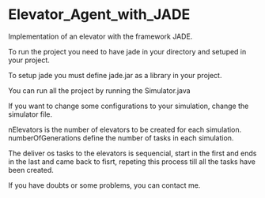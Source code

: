 # Elevator_Agent_with_JADE
Implementation of an elevator with the framework JADE.

To run the project you need to have jade in your directory and setuped in your project.

To setup jade you must define jade.jar as a library in your project.

You can run all the project by running the Simulator.java

If you want to change some configurations to your simulation, change the simulator file.

nElevators is the number of elevators to be created for each simulation.
numberOfGenerations define the number of tasks in each simulation.

The deliver os tasks to the elevators is sequencial, start in the first and ends in the last and came back to fisrt, repeting this process till all the tasks have been created.

If you have doubts or some problems, you can contact me. 
